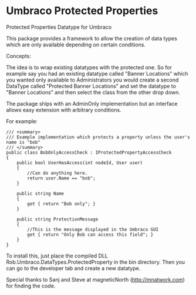 Umbraco Protected Properties
===========================

Protected Properties Datatype for Umbraco

This package provides a framework to allow the creation of data types which are only 
available depending on certain conditions.

Concepts:

The idea is to wrap existing datatypes with the protected one. So for example say you had an existing datatype called "Banner Locations" which you wanted only available to Administrators you would create a second DataType called "Protected Banner Locations" and set the datatype to "Banner Locations" and then select the class from the other drop down.

The package ships with an AdminOnly implementation but an interface allows easy extension with arbitrary conditions.

For example:

    /// <summary>
    /// Example implementation which protects a property unless the user's name is "bob"
    /// </summary>
    public class BobOnlyAccessCheck : IProtectedPropertyAccessCheck
    {
        public bool UserHasAccess(int nodeId, User user)
        {
            //Can do anything here.
            return user.Name == "bob";
        }

        public string Name
        {
            get { return "Bob only"; }
        }

        public string ProtectionMessage
        {
            //This is the message displayed in the Umbraco GUI
            get { return "Only Bob can access this field"; }
        }
    }
    
To install this, just place the compiled DLL Rob.Umbraco.DataTypes.ProtectedProperty in the bin directory. Then you can go to the developer tab and create a new datatype.

Special thanks to Sanj and Steve at magneticNorth (http://mnatwork.com) for finding the code.